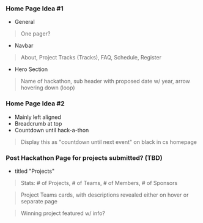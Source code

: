 ### Home Page Idea #1
- General
> One pager?

- Navbar
> About, Project Tracks (Tracks), FAQ, Schedule, Register

- Hero Section
> Name of hackathon, sub header with proposed date w/ year, arrow hovering down (loop)

### Home Page Idea #2
- Mainly left aligned
- Breadcrumb at top
- Countdown until hack-a-thon
> Display this as "countdown until next event" on black in cs homepage

### Post Hackathon Page for projects submitted? (TBD)
- titled "Projects"
> Stats: # of Projects, # of Teams, # of Members, # of Sponsors

> Project Teams cards, with descriptions revealed either on hover or separate page

>  Winning project featured w/ info?
